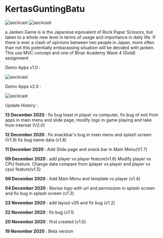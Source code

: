 # KertasGuntingBatu
![asciicast](https://img.shields.io/badge/Android-Studio-green)
![asciicast](https://img.shields.io/badge/Kotlin-Language-yellow)


a Janken Game is  is the Japanese equivalent of Rock Paper Scissors, but taken to a whole new level in terms of usage and importance in daily life. If there is ever a clash of opinions between two people in Japan, more often than not this potentially embarassing situation will be decided with janken. This use MVC concept and one of Binar Academy Wave 4 (Gold) assignment

Demo Apps v1.0 :


![asciicast](https://media.giphy.com/media/xZqamKL9CVqJwBKUCn/giphy.gif)

Demo Apps v2.0 :


![asciicast](https://gph.is/g/ZnXV7DR)

Update History :

**13 December 2020** :
fix bug toast in player vs computer, fix bug  of exit from apps in main menu and slide page, modify logo in game playing and take from internet (V2.0)

**12 December 2020** :
fix snackbar's bug in main menu and splash screen (V1.9)
fix bug name data (v1.8)

**11 December 2020** :
Add Slide page and snack bar in Main Menu(V1.7)

**09 December 2020** :
add player vs player feature(v1.6)
Modify player vs CPU feature. Change  data compare from  (player vs player and player vs cpu) feature(v1.5)

**06 December 2020** :
 Add Main Menu and template vs player (v1.4)
 
**04 December 2020** :
 Revise logo with url and permission in splash screen and fix bug in splash screen (v1.3)
 
**23 November 2020** :
add layout v26 and fix bug (v1.2)

**22 November 2020** :
fix bug (v1.1)  

**20 November 2020** :
first created (v1.0)

**19 November 2020** :
Beta version
